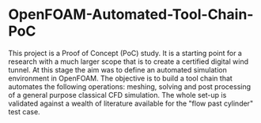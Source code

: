 # OpenFOAM-Automated-Tool-Chain-PoC
This project is a Proof of Concept (PoC) study. It is a starting point for a research with a much larger scope that is to create a certified digital wind tunnel. At this stage the aim was to define an automated simulation environment in OpenFOAM. The objective is to build a tool chain that automates the following operations: meshing, solving and post processing of a general purpose classical CFD simulation. The whole set-up is validated against a wealth of literature available for the "flow past cylinder" test case.
